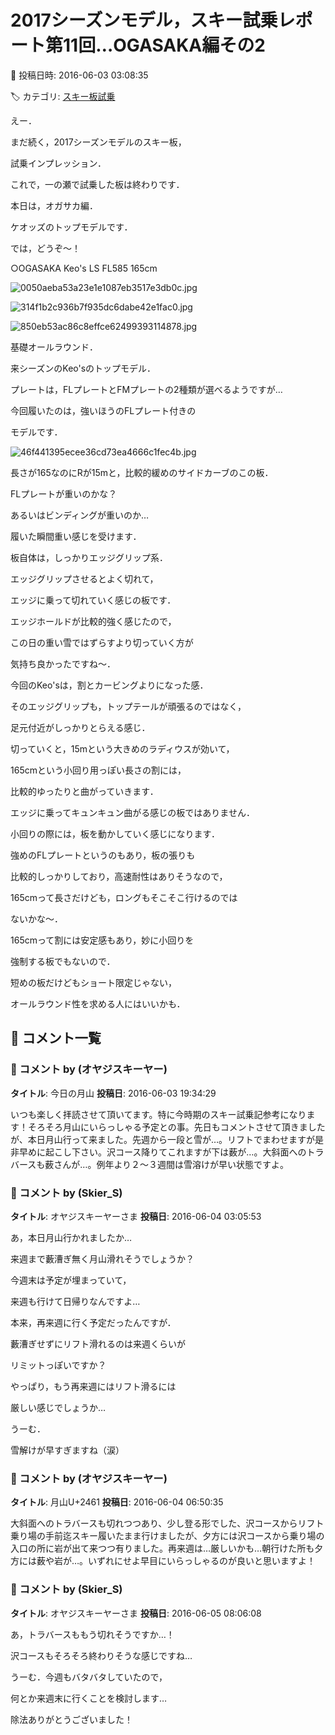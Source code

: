 # 2017シーズンモデル，スキー試乗レポート第11回…OGASAKA編その2

📅 投稿日時: 2016-06-03 03:08:35

🏷️ カテゴリ: [スキー板試乗](c0bd8048615710cee890e403a36cc9a2b.md)

えー．


まだ続く，2017シーズンモデルのスキー板，


試乗インプレッション．


これで，一の瀬で試乗した板は終わりです．





本日は，オガサカ編．


ケオッズのトップモデルです．





では，どうぞ～！[]()





○OGASAKA Keo's LS FL585 165cm







![0050aeba53a23e1e1087eb3517e3db0c.jpg](images/0050aeba53a23e1e1087eb3517e3db0c.jpg)









![314f1b2c936b7f935dc6dabe42e1fac0.jpg](images/314f1b2c936b7f935dc6dabe42e1fac0.jpg)









![850eb53ac86c8effce62499393114878.jpg](images/850eb53ac86c8effce62499393114878.jpg)







基礎オールラウンド．





来シーズンのKeo'sのトップモデル．





プレートは，FLプレートとFMプレートの2種類が選べるようですが…


今回履いたのは，強いほうのFLプレート付きの


モデルです．




![46f441395ecee36cd73ea4666c1fec4b.jpg](images/46f441395ecee36cd73ea4666c1fec4b.jpg)




長さが165なのにRが15mと，比較的緩めのサイドカーブのこの板．





FLプレートが重いのかな？


あるいはビンディングが重いのか…


履いた瞬間重い感じを受けます．





板自体は，しっかりエッジグリップ系．


エッジグリップさせるとよく切れて，


エッジに乗って切れていく感じの板です．





エッジホールドが比較的強く感じたので，


この日の重い雪ではずらすより切っていく方が


気持ち良かったですね～．


今回のKeo'sは，割とカービングよりになった感．


そのエッジグリップも，トップテールが頑張るのではなく，


足元付近がしっかりとらえる感じ．





切っていくと，15mという大きめのラディウスが効いて，


165cmという小回り用っぽい長さの割には，


比較的ゆったりと曲がっていきます．


エッジに乗ってキュンキュン曲がる感じの板ではありません．


小回りの際には，板を動かしていく感じになります．





強めのFLプレートというのもあり，板の張りも


比較的しっかりしており，高速耐性はありそうなので，


165cmって長さだけども，ロングもそこそこ行けるのでは


ないかな～．





165cmって割には安定感もあり，妙に小回りを


強制する板でもないので．


短めの板だけどもショート限定じゃない，


オールラウンド性を求める人にはいいかも．

## 💬 コメント一覧

### 💬 コメント by (オヤジスキーヤー)
**タイトル**: 今日の月山
**投稿日**: 2016-06-03 19:34:29

いつも楽しく拝読させて頂いてます。特に今時期のスキー試乗記参考になります！そろそろ月山にいらっしゃる予定との事。先日もコメントさせて頂きましたが、本日月山行って来ました。先週から一段と雪が…。リフトでまわせますが是非早めに起こし下さい。沢コース降りてこれますが下は薮が…。大斜面へのトラバースも薮さんが…。例年より２～３週間は雪溶けが早い状態ですよ。

### 💬 コメント by (Skier_S)
**タイトル**: オヤジスキーヤーさま
**投稿日**: 2016-06-04 03:05:53

あ，本日月山行かれましたか…

来週まで藪漕ぎ無く月山滑れそうでしょうか？

今週末は予定が埋まっていて，

来週も行けて日帰りなんですよ…

本来，再来週に行く予定だったんですが．



藪漕ぎせずにリフト滑れるのは来週くらいが

リミットっぽいですか？

やっぱり，もう再来週にはリフト滑るには

厳しい感じでしょうか…



うーむ．

雪解けが早すぎますね（涙）

### 💬 コメント by (オヤジスキーヤー)
**タイトル**: 月山U+2461
**投稿日**: 2016-06-04 06:50:35

大斜面へのトラバースも切れつつあり、少し登る形でした、沢コースからリフト乗り場の手前迄スキー履いたまま行けましたが、夕方には沢コースから乗り場の入口の所に岩が出て来つつ有りました。再来週は…厳しいかも…朝行けた所も夕方には薮や岩が…。いずれにせよ早目にいらっしゃるのが良いと思いますよ！

### 💬 コメント by (Skier_S)
**タイトル**: オヤジスキーヤーさま
**投稿日**: 2016-06-05 08:06:08

あ，トラバースももう切れそうですか…！

沢コースもそろそろ終わりそうな感じですね…



うーむ．今週もバタバタしていたので，

何とか来週末に行くことを検討します…



除法ありがとうございました！

